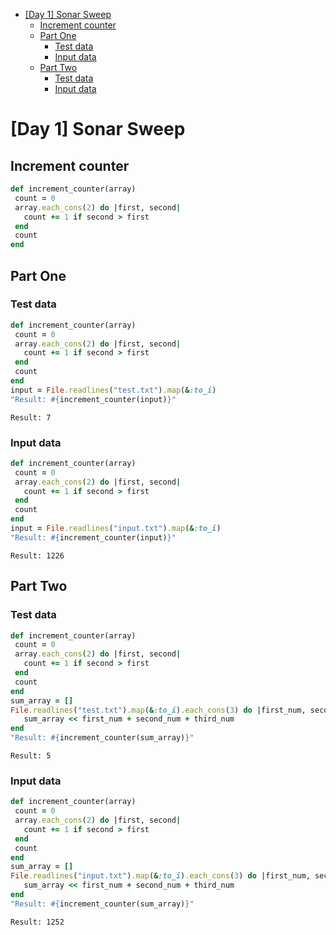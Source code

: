 - [[Day 1] Sonar Sweep](#org63d9607)
  - [Increment counter](#org9e1ab6a)
  - [Part One](#org5281b40)
    - [Test data](#orgf21e89c)
    - [Input data](#org45c0b29)
  - [Part Two](#orgb81f3d6)
    - [Test data](#org3b4159a)
    - [Input data](#org0905f30)


<a id="org63d9607"></a>

# [Day 1] Sonar Sweep


<a id="org9e1ab6a"></a>

## Increment counter

```ruby
def increment_counter(array)
 count = 0
 array.each_cons(2) do |first, second|
   count += 1 if second > first
 end
 count
end
```


<a id="org5281b40"></a>

## Part One


<a id="orgf21e89c"></a>

### Test data

```ruby
def increment_counter(array)
 count = 0
 array.each_cons(2) do |first, second|
   count += 1 if second > first
 end
 count
end
input = File.readlines("test.txt").map(&:to_i)      
"Result: #{increment_counter(input)}"
```

    Result: 7


<a id="org45c0b29"></a>

### Input data

```ruby
def increment_counter(array)
 count = 0
 array.each_cons(2) do |first, second|
   count += 1 if second > first
 end
 count
end
input = File.readlines("input.txt").map(&:to_i)      
"Result: #{increment_counter(input)}"
```

    Result: 1226


<a id="orgb81f3d6"></a>

## Part Two


<a id="org3b4159a"></a>

### Test data

```ruby
def increment_counter(array)
 count = 0
 array.each_cons(2) do |first, second|
   count += 1 if second > first
 end
 count
end
sum_array = []
File.readlines("test.txt").map(&:to_i).each_cons(3) do |first_num, second_num, third_num|
   sum_array << first_num + second_num + third_num
end
"Result: #{increment_counter(sum_array)}"
```

    Result: 5


<a id="org0905f30"></a>

### Input data

```ruby
def increment_counter(array)
 count = 0
 array.each_cons(2) do |first, second|
   count += 1 if second > first
 end
 count
end
sum_array = []
File.readlines("input.txt").map(&:to_i).each_cons(3) do |first_num, second_num, third_num|
   sum_array << first_num + second_num + third_num
end     
"Result: #{increment_counter(sum_array)}"
```

    Result: 1252
